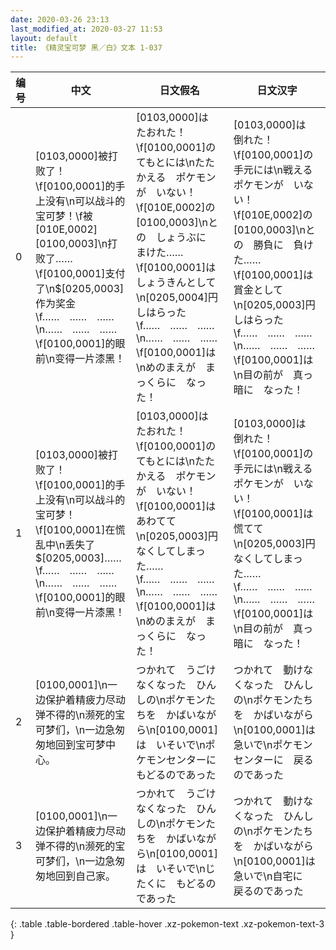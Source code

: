```yaml
---
date: 2020-03-26 23:13
last_modified_at: 2020-03-27 11:53
layout: default
title: 《精灵宝可梦 黑／白》文本 1-037
---
```

| 编号 | 中文 | 日文假名 | 日文汉字 |
| ---- | ---- | ---- | --- |
| 0 | [0103,0000]被打败了！\f[0100,0001]的手上没有\n可以战斗的宝可梦！\f被[010E,0002][0100,0003]\n打败了……\f[0100,0001]支付了\n$[0205,0003]作为奖金\f……　……　……\n……　……　……\f[0100,0001]的眼前\n变得一片漆黑！ | [0103,0000]は　たおれた！\f[0100,0001]の　てもとには\nたたかえる　ポケモンが　いない！\f[010E,0002]の　[0100,0003]\nとの　しょうぶに　まけた……\f[0100,0001]は　しょうきんとして\n[0205,0004]円　しはらった\f……　……　……\n……　……　……\f[0100,0001]は\nめのまえが　まっくらに　なった！ | [0103,0000]は　倒れた！\f[0100,0001]の　手元には\n戦える　ポケモンが　いない！\f[010E,0002]の　[0100,0003]\nとの　勝負に　負けた……\f[0100,0001]は　賞金として\n[0205,0003]円　しはらった\f……　……　……\n……　……　……\f[0100,0001]は\n目の前が　真っ暗に　なった！ |
| 1 | [0103,0000]被打败了！\f[0100,0001]的手上没有\n可以战斗的宝可梦！\f[0100,0001]在慌乱中\n丢失了$[0205,0003]……\f……　……　……\n……　……　……\f[0100,0001]的眼前\n变得一片漆黑！ | [0103,0000]は　たおれた！\f[0100,0001]の　てもとには\nたたかえる　ポケモンが　いない！\f[0100,0001]は　あわてて\n[0205,0003]円　なくしてしまった……\f……　……　……\n……　……　……\f[0100,0001]は\nめのまえが　まっくらに　なった！ | [0103,0000]は　倒れた！\f[0100,0001]の　手元には\n戦える　ポケモンが　いない！\f[0100,0001]は　慌てて\n[0205,0003]円　なくしてしまった……\f……　……　……\n……　……　……\f[0100,0001]は\n目の前が　真っ暗に　なった！ |
| 2 | [0100,0001]\n一边保护着精疲力尽动弹不得的\n濒死的宝可梦们，\n一边急匆匆地回到宝可梦中心。 | つかれて　うごけなくなった　ひんしの\nポケモンたちを　かばいながら\n[0100,0001]は　いそいで\nポケモンセンターに　もどるのであった | つかれて　動けなくなった　ひんしの\nポケモンたちを　かばいながら\n[0100,0001]は　急いで\nポケモンセンターに　戻るのであった |
| 3 | [0100,0001]\n一边保护着精疲力尽动弹不得的\n濒死的宝可梦们，\n一边急匆匆地回到自己家。 | つかれて　うごけなくなった　ひんしの\nポケモンたちを　かばいながら\n[0100,0001]は　いそいで\nじたくに　もどるのであった | つかれて　動けなくなった　ひんしの\nポケモンたちを　かばいながら\n[0100,0001]は　急いで\n自宅に　戻るのであった |
{: .table .table-bordered .table-hover .xz-pokemon-text .xz-pokemon-text-3 }